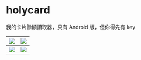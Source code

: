 # holycard

我的卡片餘額讀取器，只有 Android 版，但你得先有 key 

| ![](https://imgur.com/Quioo7P.png) | ![](https://imgur.com/fAE208A.png) |
| :--------------------------------: | :--------------------------------: |
| ![](https://imgur.com/dvg7enl.png) | ![](https://imgur.com/yDQ0hxn.png) |
